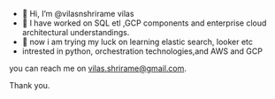 - 👋 Hi, I’m @vilasnshrirame vilas
- 👀 I have worked on SQL etl ,GCP components and enterprise cloud architectural understandings.
- 🌱 now i am trying my luck on learning elastic search, looker etc
- intrested in python, orchestration technologies,and AWS and GCP

you can reach me on vilas.shrirame@gmail.com.

Thank you.


<!---
vilasnshrirame/vilasnshrirame is a ✨ special ✨ repository because its `README.md` (this file) appears on your GitHub profile.
You can click the Preview link to take a look at your changes.
--->
